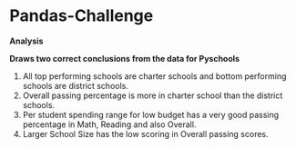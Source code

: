 # Pandas-Challenge

**Analysis**

 **Draws two correct conclusions from the data for Pyschools**
 
  1. All top performing schools are charter schools and bottom performing schools are district schools.
  2. Overall passing percentage is more in charter school than the district schools.
  3. Per student spending range for low budget has a very good passing percentage in Math, Reading and also Overall. 
  4. Larger School Size has the low scoring in Overall passing scores.
